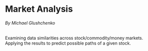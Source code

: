 # Market Analysis
###### By Michael Glushchenko

Examining data similarities across stock/commodity/money markets. Applying the results to predict possible paths of a given stock.
